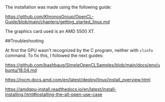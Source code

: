 The installation was made using the following guide:

https://github.com/KhronosGroup/OpenCL-Guide/blob/main/chapters/getting_started_linux.md

The graphics card used is an AMD 5500 XT.

##Troubleshooting

At first the GPU wasn't recognized by the C program, neither with `clinfo` command. To fix this, I followed the next guides:

https://github.com/bashbaug/SimpleOpenCLSamples/blob/main/docs/env/ubuntu/18.04.md

https://rocm.docs.amd.com/en/latest/deploy/linux/install_overview.html

https://amdgpu-install.readthedocs.io/en/latest/install-installing.html#installing-the-all-open-use-case